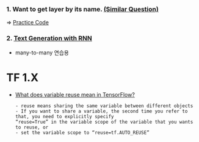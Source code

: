 


### 1. Want to get layer by its name. [(Similar Question)](https://stackoverflow.com/questions/48966281/get-intermediate-output-from-keras-tensorflow-during-prediction)

  => [Practice Code](https://github.com/ZiminPark/TIL/blob/master/tensorflow/code/get_layer_by_name.ipynb)

### 2. [Text Generation with RNN](https://github.com/ZiminPark/TIL/blob/master/tensorflow/code/text_generation.ipynb)
- many-to-many 연습용



# TF 1.X

- [What does variable reuse mean in TensorFlow?](https://medium.com/@hideyuki/what-does-variable-reuse-mean-in-tensorflow-40e86535026b)

  ```
  - reuse means sharing the same variable between different objects
  - If you want to share a variable, the second time you refer to that, you need to explicitly specify 
  “reuse=True” in the variable scope of the variable that you wants to reuse, or
  - set the variable scope to “reuse=tf.AUTO_REUSE”
  ```
